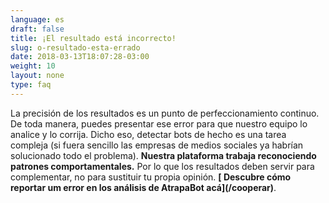 ```yaml
---
language: es
draft: false
title: ¡El resultado está incorrecto!
slug: o-resultado-esta-errado
date: 2018-03-13T18:07:28-03:00
weight: 10
layout: none
type: faq
---
```

La precisión de los resultados es un punto de perfeccionamiento continuo. De toda manera, puedes presentar ese error para que nuestro equipo lo analice y lo corrija. Dicho eso, detectar bots de hecho es una tarea compleja (si fuera sencillo las empresas de medios sociales ya habrían solucionado todo el problema). **Nuestra plataforma trabaja reconociendo patrones comportamentales.** Por lo que los resultados deben servir para complementar, no para sustituir tu propia opinión. **\[ Descubre cómo reportar um error en los análisis de AtrapaBot acá](/cooperar)**.